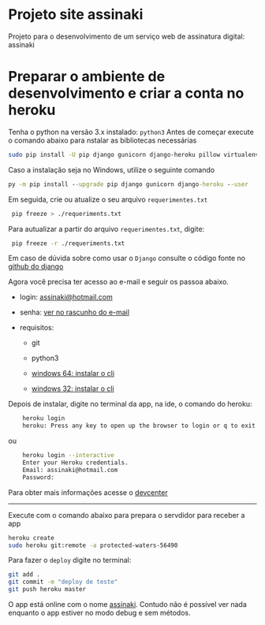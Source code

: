 # Projeto site assinaki
Projeto para o desenvolvimento de um serviço web de assinatura digital: assinaki

# Preparar o ambiente de desenvolvimento e criar a conta no heroku
Tenha o python na versão 3.x instalado: `python3`
Antes de começar execute o comando abaixo para nstalar as bibliotecas necessárias
```sh
sudo pip install -U pip django gunicorn django-heroku pillow virtualenv
```

Caso a instalação seja no Windows, utilize o seguinte comando
```cmd
py -m pip install --upgrade pip django gunicorn django-heroku --user
```
Em seguida, crie ou atualize o seu arquivo ```requerimentes.txt```
```sh
 pip freeze > ./requeriments.txt
```
Para autualizar a partir do arquivo ```requerimentes.txt```, digite:
```sh
 pip freeze -r ./requeriments.txt
 ```
Em caso de dúvida sobre como usar o `Django` consulte o código fonte no [github do django](https://github.com/django/django)

Agora você precisa ter acesso ao e-mail e seguir os passoa abaixo.

* login: assinaki@hotmail.com
* senha: [ver no rascunho do e-mail](https://outlook.live.com/mail/compose/AQMkADAwATY0MDABLWZiNTQtODdkNS0wMAItMDAKAEYAAANggYPBfJK2SIkCcBRhb8fiBwAfPRAIKmGyT44q9cSc8%2BIfAAACAQ8AAAAfPRAIKmGyT44q9cSc8%2BIfAAABWHIhAAAA)

* requisitos:

    * git

    * python3
    * [windows 64: instalar o cli](https://cli-assets.heroku.com/heroku-x64.exe)
    * [windows 32: instalar o cli](https://cli-assets.heroku.com/heroku-x86.exe)
    
Depois de instalar, digite no terminal da app, na ide, o comando do heroku:

```sh
    heroku login
    heroku: Press any key to open up the browser to login or q to exit:
```

ou

```sh
    heroku login --interactive
    Enter your Heroku credentials.
    Email: assinaki@hotmail.com
    Password: 
```

Para obter mais informações acesse o [devcenter](https://devcenter.heroku.com/articles/getting-started-with-python#set-up)

***
Execute com o comando abaixo para prepara o servdidor para receber a app

```sh
heroku create
sudo heroku git:remote -a protected-waters-56490
```
Para fazer o ```deploy``` digite no terminal:
```sh
git add .
git commit -m "deploy de teste"
git push heroku master
```

O app está online com o nome [assinaki](https://assinaki.herokuapp.com/). Contudo não é possível ver nada enquanto o app estiver no modo debug e sem métodos.




